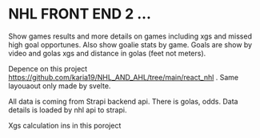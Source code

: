 # NHL FRONT END 2 ...

Show games results and more details on games including xgs and missed high goal opportunes. Also show goalie stats by game.
Goals are show by video and golas xgs and distance in golas (feet not meters).

Depence on this project https://github.com/karia19/NHL_AND_AHL/tree/main/react_nhl . Same layouaout only made by svelte.

All data is coming from Strapi backend api. There is golas, odds. Data details is loaded by nhl api to strapi.

Xgs calculation ins in this poroject 
